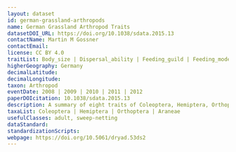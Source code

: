 ```yaml
---
layout: dataset
id: german-grassland-arthropods
name: German Grassland Arthropod Traits
datasetDOI_URL: https://doi.org/10.1038/sdata.2015.13
contactName: Martin M Gossner
contactEmail: 
license: CC BY 4.0
traitList: Body_size | Dispersal_ability | Feeding_guild | Feeding_mode | Feeding_specialization | Feeding_tissue | Feeding_plant_part | Endophagous_lifestyle | Stratum_use
higherGeography: Germany
decimalLatitude:
decimalLongitude:
taxon: Arthropod
eventDate: 2008 | 2009 | 2010 | 2011 | 2012
paperDOIcitation: 10.1038/sdata.2015.13
description: A summary of eight traits of Coleoptera, Hemiptera, Orthoptera and Araneae, occurring in grasslands in Germany.
taxaList: Coleoptera | Hemiptera | Orthoptera | Araneae
usefulClasses: adult, sweep-netting
dataStandard: 
standardizationScripts: 
webpage: https://doi.org/10.5061/dryad.53ds2
---
```

